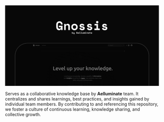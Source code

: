 ![banner](docs/img/banner.png)

Serves as a collaborative knowledge base by **Aelluminate** team. It centralizes and shares learnings, best practices, and insights gained by individual team members. By contributing to and referencing this repository, we foster a culture of continuous learning, knowledge sharing, and collective growth.

